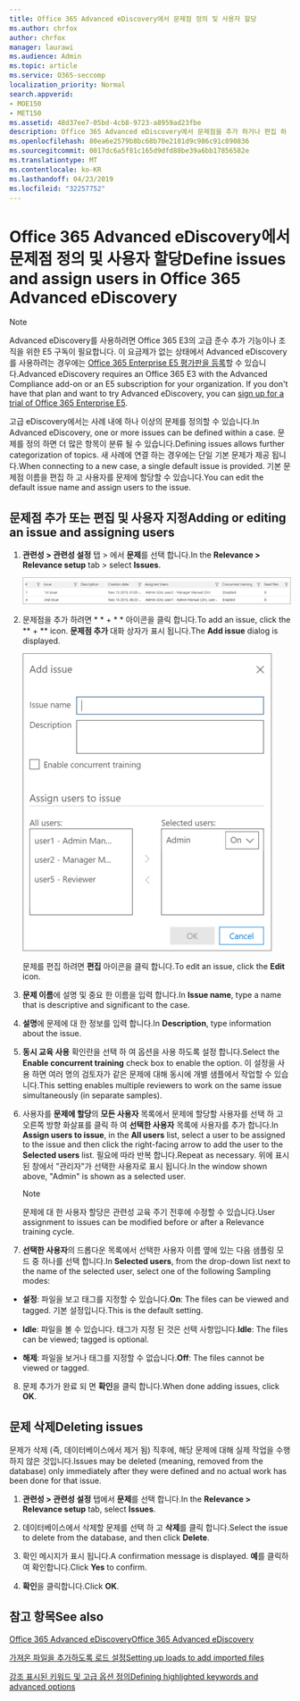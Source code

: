 ```yaml
---
title: Office 365 Advanced eDiscovery에서 문제점 정의 및 사용자 할당
ms.author: chrfox
author: chrfox
manager: laurawi
ms.audience: Admin
ms.topic: article
ms.service: O365-seccomp
localization_priority: Normal
search.appverid:
- MOE150
- MET150
ms.assetid: 48d37ee7-05bd-4cb8-9723-a8959ad23fbe
description: Office 365 Advanced eDiscovery에서 문제점을 추가 하거나 편집 하 여 사용자 할당을 포함 하거나 eDiscovery 사례에 대 한 문제를 삭제 하는 방법에 대해 알아봅니다.
ms.openlocfilehash: 80ea6e2579b8bc68b70e2181d9c986c91c890836
ms.sourcegitcommit: 0017dc6a5f81c165d9dfd88be39a6bb17856582e
ms.translationtype: MT
ms.contentlocale: ko-KR
ms.lasthandoff: 04/23/2019
ms.locfileid: "32257752"
---
```

# <a name="define-issues-and-assign-users-in-office-365-advanced-ediscovery"></a><span data-ttu-id="a71b8-103">Office 365 Advanced eDiscovery에서 문제점 정의 및 사용자 할당</span><span class="sxs-lookup"><span data-stu-id="a71b8-103">Define issues and assign users in Office 365 Advanced eDiscovery</span></span>

> [!NOTE]
> <span data-ttu-id="a71b8-p101">Advanced eDiscovery를 사용하려면 Office 365 E3의 고급 준수 추가 기능이나 조직을 위한 E5 구독이 필요합니다. 이 요금제가 없는 상태에서 Advanced eDiscovery를 사용하려는 경우에는 [Office 365 Enterprise E5 평가판을 등록](https://go.microsoft.com/fwlink/p/?LinkID=698279)할 수 있습니다.</span><span class="sxs-lookup"><span data-stu-id="a71b8-p101">Advanced eDiscovery requires an Office 365 E3 with the Advanced Compliance add-on or an E5 subscription for your organization. If you don't have that plan and want to try Advanced eDiscovery, you can [sign up for a trial of Office 365 Enterprise E5](https://go.microsoft.com/fwlink/p/?LinkID=698279).</span></span> 
  
<span data-ttu-id="a71b8-106">고급 eDiscovery에서는 사례 내에 하나 이상의 문제를 정의할 수 있습니다.</span><span class="sxs-lookup"><span data-stu-id="a71b8-106">In Advanced eDiscovery, one or more issues can be defined within a case.</span></span> <span data-ttu-id="a71b8-107">문제를 정의 하면 더 많은 항목이 분류 될 수 있습니다.</span><span class="sxs-lookup"><span data-stu-id="a71b8-107">Defining issues allows further categorization of topics.</span></span> <span data-ttu-id="a71b8-108">새 사례에 연결 하는 경우에는 단일 기본 문제가 제공 됩니다.</span><span class="sxs-lookup"><span data-stu-id="a71b8-108">When connecting to a new case, a single default issue is provided.</span></span> <span data-ttu-id="a71b8-109">기본 문제점 이름을 편집 하 고 사용자를 문제에 할당할 수 있습니다.</span><span class="sxs-lookup"><span data-stu-id="a71b8-109">You can edit the default issue name and assign users to the issue.</span></span> 
  
## <a name="adding-or-editing-an-issue-and-assigning-users"></a><span data-ttu-id="a71b8-110">문제점 추가 또는 편집 및 사용자 지정</span><span class="sxs-lookup"><span data-stu-id="a71b8-110">Adding or editing an issue and assigning users</span></span>

1. <span data-ttu-id="a71b8-111">**관련성 \> 관련성 설정** 탭 \> 에서 **문제**를 선택 합니다.</span><span class="sxs-lookup"><span data-stu-id="a71b8-111">In the **Relevance \> Relevance setup** tab \> select **Issues**.</span></span>
    
    ![관련성 설정 문제](media/dfd8f9ef-b167-4ed9-980e-00ae98a97169.png)
  
2. <span data-ttu-id="a71b8-113">문제점을 추가 하려면 \* \* + \* \* 아이콘을 클릭 합니다.</span><span class="sxs-lookup"><span data-stu-id="a71b8-113">To add an issue, click the \*\* + \*\* icon.</span></span> <span data-ttu-id="a71b8-114">**문제점 추가** 대화 상자가 표시 됩니다.</span><span class="sxs-lookup"><span data-stu-id="a71b8-114">The **Add issue** dialog is displayed.</span></span> 
    
    ![설치 관련 문제를 추가](media/c8e94982-139a-472a-b85d-282f2d742046.png)
  
    <span data-ttu-id="a71b8-116">문제를 편집 하려면 **편집** 아이콘을 클릭 합니다.</span><span class="sxs-lookup"><span data-stu-id="a71b8-116">To edit an issue, click the **Edit** icon.</span></span> 
    
3. <span data-ttu-id="a71b8-117">**문제 이름**에 설명 및 중요 한 이름을 입력 합니다.</span><span class="sxs-lookup"><span data-stu-id="a71b8-117">In **Issue name**, type a name that is descriptive and significant to the case.</span></span> 
    
4. <span data-ttu-id="a71b8-118">**설명**에 문제에 대 한 정보를 입력 합니다.</span><span class="sxs-lookup"><span data-stu-id="a71b8-118">In **Description**, type information about the issue.</span></span>
    
5. <span data-ttu-id="a71b8-119">**동시 교육 사용** 확인란을 선택 하 여 옵션을 사용 하도록 설정 합니다.</span><span class="sxs-lookup"><span data-stu-id="a71b8-119">Select the **Enable concurrent training** check box to enable the option.</span></span> <span data-ttu-id="a71b8-120">이 설정을 사용 하면 여러 명의 검토자가 같은 문제에 대해 동시에 개별 샘플에서 작업할 수 있습니다.</span><span class="sxs-lookup"><span data-stu-id="a71b8-120">This setting enables multiple reviewers to work on the same issue simultaneously (in separate samples).</span></span> 
    
6. <span data-ttu-id="a71b8-121">사용자를 **문제에 할당**의 **모든 사용자** 목록에서 문제에 할당할 사용자를 선택 하 고 오른쪽 방향 화살표를 클릭 하 여 **선택한 사용자** 목록에 사용자를 추가 합니다.</span><span class="sxs-lookup"><span data-stu-id="a71b8-121">In **Assign users to issue**, in the **All users** list, select a user to be assigned to the issue and then click the right-facing arrow to add the user to the **Selected users** list.</span></span> <span data-ttu-id="a71b8-122">필요에 따라 반복 합니다.</span><span class="sxs-lookup"><span data-stu-id="a71b8-122">Repeat as necessary.</span></span> <span data-ttu-id="a71b8-123">위에 표시 된 창에서 "관리자"가 선택한 사용자로 표시 됩니다.</span><span class="sxs-lookup"><span data-stu-id="a71b8-123">In the window shown above, "Admin" is shown as a selected user.</span></span> 
    
    > [!NOTE]
    > <span data-ttu-id="a71b8-124">문제에 대 한 사용자 할당은 관련성 교육 주기 전후에 수정할 수 있습니다.</span><span class="sxs-lookup"><span data-stu-id="a71b8-124">User assignment to issues can be modified before or after a Relevance training cycle.</span></span> 
  
7. <span data-ttu-id="a71b8-125">**선택한 사용자**의 드롭다운 목록에서 선택한 사용자 이름 옆에 있는 다음 샘플링 모드 중 하나를 선택 합니다.</span><span class="sxs-lookup"><span data-stu-id="a71b8-125">In **Selected users**, from the drop-down list next to the name of the selected user, select one of the following Sampling modes:</span></span> 
    
  - <span data-ttu-id="a71b8-126">**설정**: 파일을 보고 태그를 지정할 수 있습니다.</span><span class="sxs-lookup"><span data-stu-id="a71b8-126">**On**: The files can be viewed and tagged.</span></span> <span data-ttu-id="a71b8-127">기본 설정입니다.</span><span class="sxs-lookup"><span data-stu-id="a71b8-127">This is the default setting.</span></span>
    
  - <span data-ttu-id="a71b8-128">**Idle**: 파일을 볼 수 있습니다. 태그가 지정 된 것은 선택 사항입니다.</span><span class="sxs-lookup"><span data-stu-id="a71b8-128">**Idle**: The files can be viewed; tagged is optional.</span></span>
    
  - <span data-ttu-id="a71b8-129">**해제**: 파일을 보거나 태그를 지정할 수 없습니다.</span><span class="sxs-lookup"><span data-stu-id="a71b8-129">**Off**: The files cannot be viewed or tagged.</span></span>
    
8. <span data-ttu-id="a71b8-130">문제 추가가 완료 되 면 **확인**을 클릭 합니다.</span><span class="sxs-lookup"><span data-stu-id="a71b8-130">When done adding issues, click **OK**.</span></span>
    
## <a name="deleting-issues"></a><span data-ttu-id="a71b8-131">문제 삭제</span><span class="sxs-lookup"><span data-stu-id="a71b8-131">Deleting issues</span></span>

<span data-ttu-id="a71b8-132">문제가 삭제 (즉, 데이터베이스에서 제거 됨) 직후에, 해당 문제에 대해 실제 작업을 수행 하지 않은 것입니다.</span><span class="sxs-lookup"><span data-stu-id="a71b8-132">Issues may be deleted (meaning, removed from the database) only immediately after they were defined and no actual work has been done for that issue.</span></span> 
  
1. <span data-ttu-id="a71b8-133">**관련성 \> 관련성 설정** 탭에서 **문제**를 선택 합니다.</span><span class="sxs-lookup"><span data-stu-id="a71b8-133">In the **Relevance \> Relevance setup** tab, select **Issues**.</span></span>
    
2. <span data-ttu-id="a71b8-134">데이터베이스에서 삭제할 문제를 선택 하 고 **삭제**를 클릭 합니다.</span><span class="sxs-lookup"><span data-stu-id="a71b8-134">Select the issue to delete from the database, and then click **Delete**.</span></span>
    
3. <span data-ttu-id="a71b8-135">확인 메시지가 표시 됩니다.</span><span class="sxs-lookup"><span data-stu-id="a71b8-135">A confirmation message is displayed.</span></span> <span data-ttu-id="a71b8-136">**예**를 클릭하여 확인합니다.</span><span class="sxs-lookup"><span data-stu-id="a71b8-136">Click **Yes** to confirm.</span></span> 
    
4. <span data-ttu-id="a71b8-137">**확인**을 클릭합니다.</span><span class="sxs-lookup"><span data-stu-id="a71b8-137">Click **OK**.</span></span>
    
## <a name="see-also"></a><span data-ttu-id="a71b8-138">참고 항목</span><span class="sxs-lookup"><span data-stu-id="a71b8-138">See also</span></span>

[<span data-ttu-id="a71b8-139">Office 365 Advanced eDiscovery</span><span class="sxs-lookup"><span data-stu-id="a71b8-139">Office 365 Advanced eDiscovery</span></span>](office-365-advanced-ediscovery.md)
  
[<span data-ttu-id="a71b8-140">가져온 파일을 추가하도록 로드 설정</span><span class="sxs-lookup"><span data-stu-id="a71b8-140">Setting up loads to add imported files</span></span>](set-up-loads-to-add-imported-files.md)
  
[<span data-ttu-id="a71b8-141">강조 표시된 키워드 및 고급 옵션 정의</span><span class="sxs-lookup"><span data-stu-id="a71b8-141">Defining highlighted keywords and advanced options</span></span>](define-highlighted-keywords-and-advanced-options.md)

